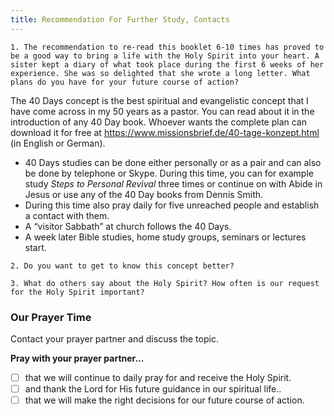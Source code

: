 ```yaml
---
title: Recommendation For Further Study, Contacts
---
```


`1. The recommendation to re-read this booklet 6-10 times has proved to be a good way to bring a life with the Holy Spirit into your heart. A sister kept a diary of what took place during the first 6 weeks of her experience. She was so delighted that she wrote a long letter. What plans do you have for your future course of action?`

The 40 Days concept is the best spiritual and evangelistic concept that I have come across in my 50 years as a pastor. You can read about it in the introduction of any 40 Day book. Whoever wants the complete plan can download it for free at https://www.missionsbrief.de/40-tage-konzept.html (in English or German).

- 40 Days studies can be done either personally or as a pair and can also be done by telephone or Skype. During this time, you can for example study _Steps to Personal Revival_ three times or continue on with Abide in Jesus or use any of the 40 Day books from Dennis Smith.
- During this time also pray daily for five unreached people and establish a contact with them.
- A “visitor Sabbath” at church follows the 40 Days.
- A week later Bible studies, home study groups, seminars or lectures start.

`2. Do you want to get to know this concept better?`

`3. What do others say about the Holy Spirit? How often is our request for the Holy Spirit important?`

### Our Prayer Time

Contact your prayer partner and discuss the topic.

**Pray with your prayer partner...**

- [ ] that we will continue to daily pray for and receive the Holy Spirit.
- [ ] and thank the Lord for His future guidance in our spiritual life..
- [ ] that we will make the right decisions for our future course of action.